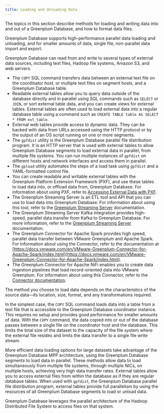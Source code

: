 ```yaml
---
title: Loading and Unloading Data 
---
```


The topics in this section describe methods for loading and writing data into and out of a Greenplum Database, and how to format data files.

Greenplum Database supports high-performance parallel data loading and unloading, and for smaller amounts of data, single file, non-parallel data import and export.

Greenplum Database can read from and write to several types of external data sources, including text files, Hadoop file systems, Amazon S3, and web servers.

-   The `COPY` SQL command transfers data between an external text file on the coordinator host, or multiple text files on segment hosts, and a Greenplum Database table.
-   Readable external tables allow you to query data outside of the database directly and in parallel using SQL commands such as `SELECT` or `JOIN`, or sort external table data, and you can create views for external tables. External tables are often used to load external data into a regular database table using a command such as `CREATE TABLE table AS SELECT * FROM ext_table`.
-   External web tables provide access to dynamic data. They can be backed with data from URLs accessed using the HTTP protocol or by the output of an OS script running on one or more segments.
-   The `gpfdist` utility is the Greenplum Database parallel file distribution program. It is an HTTP server that is used with external tables to allow Greenplum Database segments to load external data in parallel, from multiple file systems. You can run multiple instances of `gpfdist` on different hosts and network interfaces and access them in parallel.
-   The `gpload` utility automates the steps of a load task using `gpfdist` and a YAML-formatted control file.
-   You can create readable and writable external tables with the Greenplum Platform Extension Framework \(PXF\), and use these tables to load data into, or offload data from, Greenplum Database. For information about using PXF, refer to [Accessing External Data with PXF](../../external/pxf-overview.html).
-   The Greenplum Streaming Server is an ETL tool and API that you can use to load data into Greenplum Database. For information about using this tool, refer to the [Greenplum Streaming Server](https://docs.vmware.com/en/VMware-Greenplum-Streaming-Server/index.html) documentation.
-   The Greenplum Streaming Server Kafka integration provides high-speed, parallel data transfer from Kafka to Greenplum Database. For more information, refer to the [Greenplum Streaming Server](https://docs.vmware.com/en/VMware-Greenplum-Streaming-Server/index.html) documentation.
-   The Greenplum Connector for Apache Spark provides high speed, parallel data transfer between VMware Greenplum and Apache Spark. For information about using the Connector, refer to the documentation at [https://docs.vmware.com/en/VMware-Greenplum-Connector-for-Apache-Spark/index.html](https://docs.vmware.com/en/VMware-Greenplum-Connector-for-Apache-Spark/index.html).
-   The Greenplum Connector for Apache NiFi enables you to create data ingestion pipelines that load record-oriented data into VMware Greenplum. For information about using this Connector, refer to the [Connector documentation](https://docs.vmware.com/en/VMware-Greenplum-Connector-for-Apache-NiFi/index.html).

The method you choose to load data depends on the characteristics of the source data—its location, size, format, and any transformations required.

In the simplest case, the `COPY` SQL command loads data into a table from a text file that is accessible to the Greenplum Database coordinator instance. This requires no setup and provides good performance for smaller amounts of data. With the `COPY` command, the data copied into or out of the database passes between a single file on the coordinator host and the database. This limits the total size of the dataset to the capacity of the file system where the external file resides and limits the data transfer to a single file write stream.

More efficient data loading options for large datasets take advantage of the Greenplum Database MPP architecture, using the Greenplum Database segments to load data in parallel. These methods allow data to load simultaneously from multiple file systems, through multiple NICs, on multiple hosts, achieving very high data transfer rates. External tables allow you to access external files from within the database as if they are regular database tables. When used with `gpfdist`, the Greenplum Database parallel file distribution program, external tables provide full parallelism by using the resources of all Greenplum Database segments to load or unload data.

Greenplum Database leverages the parallel architecture of the Hadoop Distributed File System to access files on that system.


